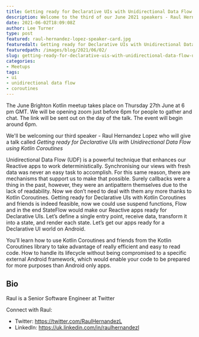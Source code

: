 ```yaml
---
title: Getting ready for Declarative UIs with Unidirectional Data Flow using Kotlin Coroutines by Raul Hernandez Lopez
description: Welcome to the third of our June 2021 speakers - Raul Hernandez Lopez
date: 2021-06-02T18:09:08Z
author: Lee Turner
type: post
featured: raul-hernandez-lopez-speaker-card.jpg
featuredalt: Getting ready for Declarative UIs with Unidirectional Data Flow using Kotlin Coroutines by Raul Hernandez Lopez
featuredpath: /images/blog/2021/06/02/
slug: getting-ready-for-declarative-uis-with-unidirectional-data-flow-using-kotlin-coroutines-raul-hernandez-lopez
categories:
- Meetups
tags:
- ui
- unidirectional data flow
- coroutines
---
```


The June Brighton Kotlin meetup takes place on Thursday 27th June at 6 pm GMT. We will be opening zoom just before 6pm for people to gather and chat. The link will be sent out on the day of the talk. The event will begin around 6pm.

We'll be welcoming our third speaker - Raul Hernandez Lopez who will give a talk called *Getting ready for Declarative UIs with Unidirectional Data Flow using Kotlin Coroutines*

Unidirectional Data Flow (UDF) is a powerful technique that enhances our Reactive apps to work deterministically. Synchronising our views with fresh data was never an easy task to accomplish. For this same reason, there are mechanisms that support us to make that possible. Surely callbacks were a thing in the past, however, they were an antipattern themselves due to the lack of readability. Now we don’t need to deal with them any more thanks to Kotlin Coroutines. Getting ready for Declarative UIs with Kotlin Coroutines and friends is indeed feasible, now we could use suspend functions, Flow and in the end StateFlow would make our Reactive apps ready for Declarative UIs. Let’s define a single entry point, receive data, transform it into a state, and render each state. Let’s get our apps ready for a Declarative UI world on Android.

You’ll learn how to use Kotlin Coroutines and friends from the Kotlin Coroutines library to take advantage of really efficient and easy to read code. How to handle its lifecycle without being compromised to a specific external Android framework, which would enable your code to be prepared for more purposes than Android only apps.

## Bio

Raul is a Senior Software Engineer at Twitter

Connect with Raul:

* Twitter: https://twitter.com/RaulHernandezL
* LinkedIn: https://uk.linkedin.com/in/raulhernandezl
